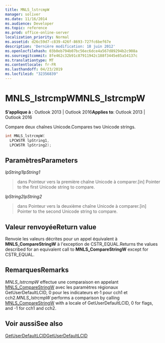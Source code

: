 ```yaml
---
title: MNLS_lstrcmpW
manager: soliver
ms.date: 11/16/2014
ms.audience: Developer
ms.topic: reference
ms.prod: office-online-server
localization_priority: Normal
ms.assetid: d26c59d7-c839-426f-8693-727fc6bef67e
description: 'Dernière modification: 18 juin 2012'
ms.openlocfilehash: 03b0eb794b07bc56ec6dce4a567d89294b2c908a
ms.sourcegitcommit: 8fe462c32b91c87911942c188f3445e85a54137c
ms.translationtype: MT
ms.contentlocale: fr-FR
ms.lasthandoff: 04/23/2019
ms.locfileid: "32356839"
---
```

# <a name="mnlslstrcmpw"></a><span data-ttu-id="7ef11-103">MNLS_lstrcmpW</span><span class="sxs-lookup"><span data-stu-id="7ef11-103">MNLS_lstrcmpW</span></span>

 
  
<span data-ttu-id="7ef11-104">**S’applique à** : Outlook 2013 | Outlook 2016</span><span class="sxs-lookup"><span data-stu-id="7ef11-104">**Applies to**: Outlook 2013 | Outlook 2016</span></span> 
  
<span data-ttu-id="7ef11-105">Compare deux chaînes Unicode.</span><span class="sxs-lookup"><span data-stu-id="7ef11-105">Compares two Unicode strings.</span></span>
  
```cpp
int MNLS_lstrcmpW(
  LPCWSTR lpString1,
  LPCWSTR lpString2);
```

## <a name="parameters"></a><span data-ttu-id="7ef11-106">Paramètres</span><span class="sxs-lookup"><span data-stu-id="7ef11-106">Parameters</span></span>

 <span data-ttu-id="7ef11-107">_lpString1_</span><span class="sxs-lookup"><span data-stu-id="7ef11-107">_lpString1_</span></span>
  
> <span data-ttu-id="7ef11-108">dans Pointeur vers la première chaîne Unicode à comparer.</span><span class="sxs-lookup"><span data-stu-id="7ef11-108">[in] Pointer to the first Unicode string to compare.</span></span>
    
 <span data-ttu-id="7ef11-109">_lpString2_</span><span class="sxs-lookup"><span data-stu-id="7ef11-109">_lpString2_</span></span>
  
> <span data-ttu-id="7ef11-110">dans Pointeur vers la deuxième chaîne Unicode à comparer.</span><span class="sxs-lookup"><span data-stu-id="7ef11-110">[in] Pointer to the second Unicode string to compare.</span></span>
    
## <a name="return-value"></a><span data-ttu-id="7ef11-111">Valeur renvoyée</span><span class="sxs-lookup"><span data-stu-id="7ef11-111">Return value</span></span>

<span data-ttu-id="7ef11-112">Renvoie les valeurs décrites pour un appel équivalent à **MNLS_CompareStringW** à l'exception de CSTR_EQUAL.</span><span class="sxs-lookup"><span data-stu-id="7ef11-112">Returns the values described for an equivalent call to **MNLS_CompareStringW** except for CSTR_EQUAL.</span></span> 
  
## <a name="remarks"></a><span data-ttu-id="7ef11-113">Remarques</span><span class="sxs-lookup"><span data-stu-id="7ef11-113">Remarks</span></span>

 <span data-ttu-id="7ef11-114">_MNLS_lstrcmpW_ effectue une comparaison en appelant [MNLS_CompareStringW](mnls_comparestringw.md) avec les paramètres régionaux GetUserDefaultLCID, 0 pour les indicateurs et-1 pour cch1 et cch2.</span><span class="sxs-lookup"><span data-stu-id="7ef11-114">_MNLS_lstrcmpW_ performs a comparison by calling [MNLS_CompareStringW](mnls_comparestringw.md) with a locale of GetUserDefaultLCID, 0 for flags, and -1 for cch1 and cch2.</span></span> 
  
## <a name="see-also"></a><span data-ttu-id="7ef11-115">Voir aussi</span><span class="sxs-lookup"><span data-stu-id="7ef11-115">See also</span></span>



[<span data-ttu-id="7ef11-116">GetUserDefaultLCID</span><span class="sxs-lookup"><span data-stu-id="7ef11-116">GetUserDefaultLCID</span></span>](https://msdn.microsoft.com/library/dd318135%28VS.85%29.aspx)

